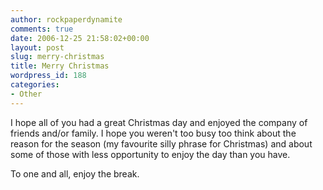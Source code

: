 ```yaml
---
author: rockpaperdynamite
comments: true
date: 2006-12-25 21:58:02+00:00
layout: post
slug: merry-christmas
title: Merry Christmas
wordpress_id: 188
categories:
- Other
---
```


I hope all of you had a great Christmas day and enjoyed the company of friends and/or family. I hope you weren't too busy too think about the reason for the season (my favourite silly phrase for Christmas) and about some of those with less opportunity to enjoy the day than you have.

To one and all, enjoy the break.
